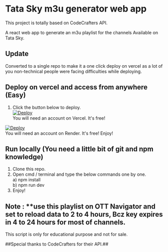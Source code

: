 # Tata Sky m3u generator web app
This project is totally based on CodeCrafters API.

A react web app to generate an m3u playlist for the channels Available on Tata Sky.

## Update
Converted to a single repo to make it a one click deploy on vercel as a lot of you non-technical people were facing difficulties while deploying.
## Deploy on vercel and access from anywhere (Easy)
1) Click the button below to deploy.<br>
<a href="https://vercel.com/new/clone?repository-url=https://github.com/nbknri/Tplay_All.git"><img src="https://vercel.com/button" alt="Deploy"/></a><br>
You will need an account on Vercel. It's free!

<a href="https://render.com/deploy?repo=https://github.com/nbknri/Tplay_All.git"><img src="https://render.com/images/deploy-to-render-button.svg" alt="Deploy"/></a><br>
You will need an account on Render. It's free!
Enjoy!
## Run locally (You need a little bit of git and npm knowledge)
1) Clone this repo.
2) Open cmd / terminal and type the below commands one by one.<br>
a) npm install<br>
b) npm run dev
3) Enjoy!

## Note : **use this playlist on OTT Navigator and set to reload data to 2 to 4 hours, Bcz key expires in 4 to 24 hours for most of channels.           

This script is only for educational purpose and not for sale. 

##Special thanks to CodeCrafters for their API.##


